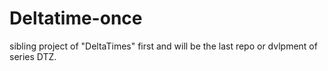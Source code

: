 # Deltatime-once
sibling project of "DeltaTimes" first and will be the last repo or dvlpment of series DTZ.
